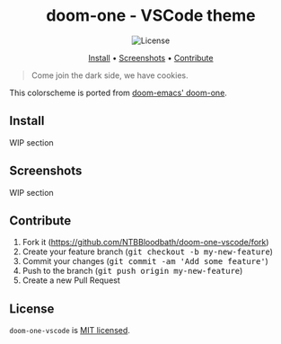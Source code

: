 <div align="center">

# doom-one - VSCode theme

![License](https://img.shields.io/github/license/NTBBloodbath/doom-one-vscode?style=flat-square)

[Install](#install) • [Screenshots](#screenshots) • [Contribute](#contribute)

</div>

> Come join the dark side, we have cookies.

This colorscheme is ported from [doom-emacs' doom-one].

## Install

WIP section

## Screenshots

WIP section

## Contribute

1. Fork it (https://github.com/NTBBloodbath/doom-one-vscode/fork)
2. Create your feature branch (<kbd>git checkout -b my-new-feature</kbd>)
3. Commit your changes (<kbd>git commit -am 'Add some feature'</kbd>)
4. Push to the branch (<kbd>git push origin my-new-feature</kbd>)
5. Create a new Pull Request

## License

`doom-one-vscode` is [MIT licensed](https://github.com/NTBBloodbath/doom-one-vscode/blob/main/LICENSE).

[doom-emacs' doom-one]: https://github.com/hlissner/emacs-doom-themes/blob/master/themes/doom-one-theme.el
